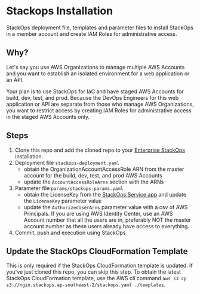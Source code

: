 # Stackops Installation
StackOps deployment file, templates and parameter files to install StackOps in a member account
and create IAM Roles for administrative access.

## Why?
Let's say you use AWS Organizations to manage multiple AWS Accounts and you want to establish
an isolated environment for a web application or an API.

Your plan is to use StackOps for IaC and have staged AWS Accounts for build, dev, test, and prod. 
Because the DevOps Engineers for this web application or API are separate from those who manage 
AWS Organizations, you want to restrict access by creating IAM Roles for administrative access in
the staged AWS Accounts only.

## Steps

1. Clone this repo and add the cloned repo to your [Enterprise StackOps](https://stackops.ngin.global/guide/multi)
   installation.
2. Deployment file `stackops-deployment.yaml`
   - obtain the OrganizationAccountAccessRole ARN from the master account for the build, dev, 
     test, and prod AWS Accounts
   - update the `AccountAccessRoleArns` section with the ARNs
3. Parameter file `params/stackops-params.yaml`
   - obtain the LicenseKey from the [StackOps Service app](https://service.stackops.ngin.global)
     and update the `LicenseKey` parameter value
   - update the `AuthorizedUserArns` parameter value with a csv of AWS Principals. If you are 
     using AWS Identity Center, use an AWS Account number that all the users are in,
     preferably NOT the master account number as these users already have access to everything.
4. Commit, push and execution using StackOps

## Update the StackOps CloudFormation Template
This is only required if the StackOps CloudFormation template is updated. If you've just
cloned this repo, you can skip this step.
To obtain the latest StackOps CloudFormation template, use the AWS cli 
command `aws s3 cp s3://ngin.stackops.ap-southeast-2/stackops.yaml ./templates`.
